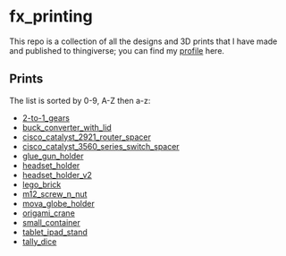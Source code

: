 # fx_printing
This repo is a collection of all the designs and 3D prints that I have made and published to thingiverse; you can find my [profile](https://www.thingiverse.com/crowzfx/about) here.

## Prints
The list is sorted by 0-9, A-Z then a-z:

* [2-to-1_gears](2-to-1_gears/README.md)
* [buck_converter_with_lid](buck_converter_with_lid/README.md)
* [cisco_catalyst_2921_router_spacer](cisco_catalyst_2921_router_spacer/README.md)
* [cisco_catalyst_3560_series_switch_spacer](cisco_catalyst_3560_series_switch_spacer/README.md)
* [glue_gun_holder](glue_gun_holder/README.md)
* [headset_holder](headset_holder/README.md)
* [headset_holder_v2](headset_holder_v2/README.md)
* [lego_brick](lego_brick/README.md)
* [m12_screw_n_nut](m12_screw_n_nut/README.md)
* [mova_globe_holder](mova_globe_holder/README.md)
* [origami_crane](origami_crane/README.md)
* [small_container](small_container/README.md)
* [tablet_ipad_stand](tablet_ipad_stand/README.md)
* [tally_dice](tally_dice/README.md)

